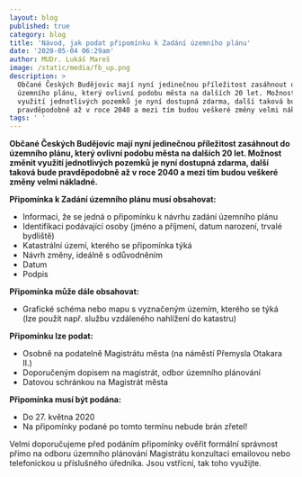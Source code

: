 ```yaml
---
layout: blog
published: true
category: blog
title: 'Návod, jak podat připomínku k Zadání územního plánu'
date: '2020-05-04 06:29am'
author: MUDr. Lukáš Mareš
image: /static/media/fb_up.png
description: >
  Občané Českých Budějovic mají nyní jedinečnou příležitost zasáhnout do
  územního plánu, který ovlivní podobu města na dalších 20 let. Možnost změnit
  využití jednotlivých pozemků je nyní dostupná zdarma, další taková bude
  pravděpodobně až v roce 2040 a mezi tím budou veškeré změny velmi nákladné. 
tags: ' '
---
```

**Občané Českých Budějovic mají nyní jedinečnou příležitost zasáhnout do územního plánu, který ovlivní podobu města na dalších 20 let. Možnost změnit využití jednotlivých pozemků je nyní dostupná zdarma, další taková bude pravděpodobně až v roce 2040 a mezi tím budou veškeré změny velmi nákladné.**

**Připomínka k Zadání územního plánu musí obsahovat:**

* Informaci, že se jedná o připomínku k návrhu zadání územního plánu
* Identifikaci podávající osoby (jméno a příjmení, datum narození, trvalé bydliště)
* Katastrální území, kterého se připomínka týká
* Návrh změny, ideálně s odůvodněním
* Datum
* Podpis

**Připomínka může dále obsahovat:**

* Grafické schéma nebo mapu s vyznačeným územím, kterého se týká (lze použít např. službu vzdáleného nahlížení do katastru)

**Připomínku lze podat:**

* Osobně na podatelně Magistrátu města (na náměstí Přemysla Otakara II.)
* Doporučeným dopisem na magistrát, odbor územního plánování
* Datovou schránkou na Magistrát města

**Připomínka musí být podána:**

* Do 27. května 2020
* Na připomínky podané po tomto termínu nebude brán zřetel!

Velmi doporučujeme před podáním připomínky ověřit formální správnost přímo na odboru územního plánování Magistrátu konzultaci emailovou nebo telefonickou u příslušného úředníka. Jsou vstřícní, tak toho využijte.
